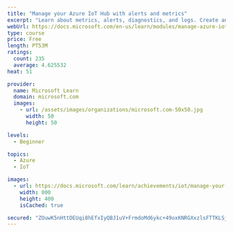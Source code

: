 ```yaml
---
title: "Manage your Azure IoT Hub with alerts and metrics"
excerpt: "Learn about metrics, alerts, diagnostics, and logs. Create an Azure IoT Hub, an app to send vibration telemetry, and then create and test some metrics and alerts."
webUrl: https://docs.microsoft.com/en-us/learn/modules/manage-azure-iot-hub-with-metrics-alerts/
type: course
price: Free
length: PT53M
ratings:
  count: 235
  average: 4.625532
heat: 51

provider:
  name: Microsoft Learn
  domain: microsoft.com
  images:
    - url: /assets/images/organizations/microsoft.com-50x50.jpg
      width: 50
      height: 50

levels:
  - Beginner

topics:
  - Azure
  - IoT

images:
  - url: https://docs.microsoft.com/learn/achievements/iot/manage-your-azure-iot-hub-with-metrics-alerts-social.png
    width: 800
    height: 400
    isCached: true

secured: "ZOuwK5nHttDEUqi8hEfxIyQBJ1uV+FrmdoMd6ykc+49oxKNRGXxzlsFTTKLSjnoLAs5oUWHp2Th18HOUFI9g9kNaD34cSPxIRFZ1EC4Jt1kvoI+fsosf+2R6p867Nj6H4E4FCWgvqMJ7w2+bcXcElO9N469/4VmJM0eYdHuN+H0akcKrtes7ENG8FXEOxDQ7Tj6r14IZZARMrqSWv0h6T+P/4AOOjVcUFOI1SYJotQkQlQBYfevClFyVGa1kS6TjB3IW9m7CXO2tgD2VlKYUnqmsH63tGdJXvnGfhyw6BNiIX3nXmbv5JL7sWeUjj3kTJrFpFofsmhZ6Sp0rUdKiVMla2Z01gi9zQTNLx2+owlhg/4n0wIR/yLOfXYGGdz+AuxSlKuLLW3+1llIUZ/WCExenFDJ6S6iGI3Qh8zESpio=;9tAg8Z++zCWNTy9OPrVyZw=="
---
```


